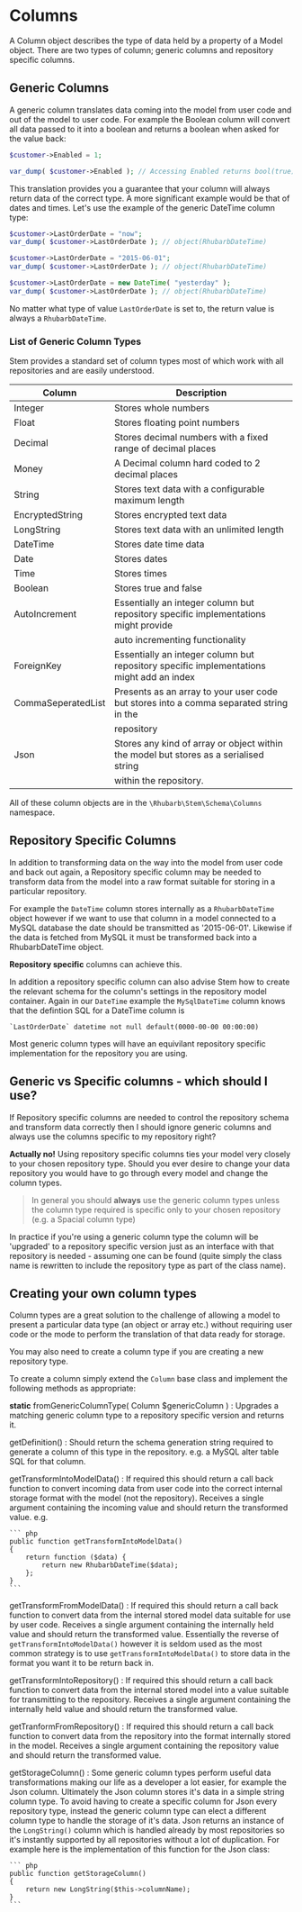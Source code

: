 Columns
==============================

A Column object describes the type of data held by a property of a Model object. There are two types of
column; generic columns and repository specific columns.

## Generic Columns

A generic column translates data coming into the model from user code and out of the model to user code.
For example the Boolean column will convert all data passed to it into a boolean and returns a boolean
when asked for the value back:

``` php
$customer->Enabled = 1;

var_dump( $customer->Enabled ); // Accessing Enabled returns bool(true) not int(1)
```

This translation provides you a guarantee that your column will always return data of the correct type.
A more significant example would be that of dates and times. Let's use the example of the generic DateTime
column type:

``` php
$customer->LastOrderDate = "now";
var_dump( $customer->LastOrderDate ); // object(RhubarbDateTime)

$customer->LastOrderDate = "2015-06-01";
var_dump( $customer->LastOrderDate ); // object(RhubarbDateTime)

$customer->LastOrderDate = new DateTime( "yesterday" );
var_dump( $customer->LastOrderDate ); // object(RhubarbDateTime)
```

No matter what type of value `LastOrderDate` is set to, the return value is always a `RhubarbDateTime`.

### List of Generic Column Types

Stem provides a standard set of column types most of which work with all repositories and are easily
understood.

Column              | Description
--------------------|------------
Integer             |Stores whole numbers
Float               |Stores floating point numbers
Decimal             |Stores decimal numbers with a fixed range of decimal places
Money               |A Decimal column hard coded to 2 decimal places
String              |Stores text data with a configurable maximum length
EncryptedString     |Stores encrypted text data
LongString          |Stores text data with an unlimited length
DateTime            |Stores date time data
Date                |Stores dates
Time                |Stores times
Boolean             |Stores true and false
AutoIncrement       |Essentially an integer column but repository specific implementations might provide
                    |auto incrementing functionality
ForeignKey          |Essentially an integer column but repository specific implementations might add an index
CommaSeperatedList  |Presents as an array to your user code but stores into a comma separated string in the
                    |repository
Json                |Stores any kind of array or object within the model but stores as a serialised string
                    |within the repository.

All of these column objects are in the `\Rhubarb\Stem\Schema\Columns` namespace.

## Repository Specific Columns

In addition to transforming data on the way into the model from user code and back out again, a Repository
specific column may be needed to transform data from the model into a raw format suitable for storing in
a particular repository.

For example the `DateTime` column stores internally as a `RhubarbDateTime` object however if we want to use
that column in a model connected to a MySQL database the date should be transmitted as '2015-06-01'. Likewise
if the data is fetched from MySQL it must be transformed back into a RhubarbDateTime object.

**Repository specific** columns can achieve this.

In addition a repository specific column can also advise Stem how to create the relevant schema for the
column's settings in the repository model container. Again in our `DateTime` example the `MySqlDateTime`
column knows that the defintion SQL for a DateTime column is

~~~
`LastOrderDate` datetime not null default(0000-00-00 00:00:00)
~~~

Most generic column types will have an equivilant repository specific implementation for the repository you
are using.

## Generic vs Specific columns - which should I use?

If Repository specific columns are needed to control the repository schema and transform data correctly then
I should ignore generic columns and always use the columns specific to my repository right?

**Actually no!** Using repository specific columns ties your model very closely to your chosen repository type.
Should you ever desire to change your data repository you would have to go through every model and change the
column types.

> In general you should **always** use the generic column types unless the column type required is specific only
> to your chosen repository (e.g. a Spacial column type)

In practice if you're using a generic column type the column will be 'upgraded' to a repository specific version
just as an interface with that repository is needed - assuming one can be found (quite simply the class name is
rewritten to include the repository type as part of the class name).

## Creating your own column types

Column types are a great solution to the challenge of allowing a model to present a particular data type (an object
or array etc.) without requiring user code or the mode to perform the translation of that data ready for
storage.

You may also need to create a column type if you are creating a new repository type.

To create a column simply extend the `Column` base class and implement the following methods as appropriate:

**static** fromGenericColumnType( Column $genericColumn )
:   Upgrades a matching generic column type to a repository specific version and returns it.

getDefinition()
:   Should return the schema generation string required to generate a column of this type in the
    repository. e.g. a MySQL alter table SQL for that column.

getTransformIntoModelData()
:   If required this should return a call back function to convert incoming data from user code into the
    correct internal storage format with the model (not the repository). Receives a single argument containing the
    incoming value and should return the transformed value. e.g.

    ``` php
    public function getTransformIntoModelData()
    {
        return function ($data) {
            return new RhubarbDateTime($data);
        };
    }
    ```

getTransformFromModelData()
:   If required this should return a call back function to convert data from the internal stored model data suitable
    for use by user code. Receives a single argument containing the internally held value and should return the
    transformed value. Essentially the reverse of `getTransformIntoModelData()` however it is seldom used as
    the most common strategy is to use `getTransformIntoModelData()` to store data in the format you want it
    to be return back in.

getTransformIntoRepository()
:   If required this should return a call back function to convert data from the internal stored model into a value
    suitable for transmitting to the repository. Receives a single argument containing the internally held value
    and should return the transformed value.

getTranformFromRepository()
:   If required this should return a call back function to convert data from the repository into the format
    internally stored in the model. Receives a single argument containing the repository value
    and should return the transformed value.

getStorageColumn()
:   Some generic column types perform useful data transformations making our life as a developer a lot easier,
    for example the Json column. Ultimately the Json column stores it's data in a simple string column type.
    To avoid having to create a specific column for Json every repository type, instead the generic column type
    can elect a different column type to handle the storage of it's data. Json returns an instance of the
    `LongString()` column which is handled already by most repositories so it's instantly supported by all
    repositories without a lot of duplication. For example here is the implementation of this function for the
    Json class:

    ``` php
    public function getStorageColumn()
    {
        return new LongString($this->columnName);
    }
    ```
